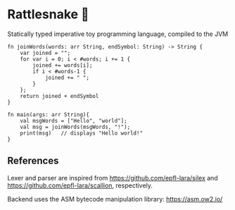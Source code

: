# Rattlesnake 🐍

Statically typed imperative toy programming language, compiled to the JVM

```
fn joinWords(words: arr String, endSymbol: String) -> String {
    var joined = "";
    for var i = 0; i < #words; i += 1 {
        joined += words[i];
        if i < #words-1 {
            joined += " ";
        }
    };
    return joined + endSymbol
}

fn main(args: arr String){
    val msgWords = ["Hello", "world"];
    val msg = joinWords(msgWords, "!");
    print(msg)   // displays "Hello world!"
}
```

## References

Lexer and parser are inspired from https://github.com/epfl-lara/silex and https://github.com/epfl-lara/scallion, respectively.

Backend uses the ASM bytecode manipulation library: https://asm.ow2.io/

